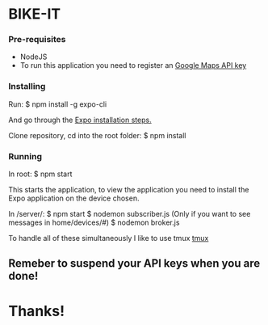 # BIKE-IT

### Pre-requisites
* NodeJS
* To run this application you need to register an [Google Maps API key](https://developers.google.com/maps/documentation/)

### Installing

Run:
$ npm install -g expo-cli

And go through the [Expo installation steps.](https://docs.expo.io/versions/latest/introduction/installation/)

Clone repository, cd into the root folder:
$ npm install

### Running
In root: 
$ npm start

This starts the application, to view the application you need to install the Expo application on the device chosen.

In /server/:
$ npm start
$ nodemon subscriber.js (Only if you want to see messages in home/devices/#)
$ nodemon broker.js

To handle all of these simultaneously I like to use tmux [tmux](https://github.com/tmux/tmux/wiki)

## Remeber to suspend your API keys when you are done!

# Thanks!
